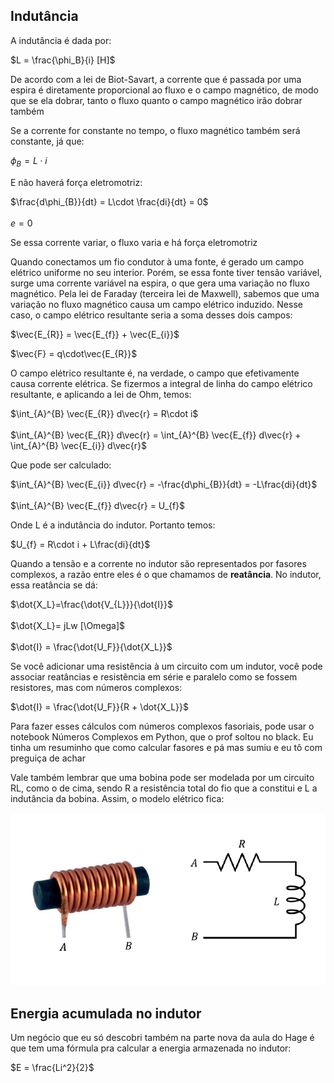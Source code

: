 ## Indutância

A indutância é dada por:

$L = \frac{\phi_B}{i} [H]$

De acordo com a lei de Biot-Savart, a corrente que é passada por uma espira é diretamente proporcional ao fluxo e o campo magnético, de modo que se ela dobrar, tanto o fluxo quanto o campo magnético irão dobrar também

Se a corrente for constante no tempo, o fluxo magnético também será constante, já que:

$\phi_{B} = L\cdot i$

E não haverá força eletromotriz:

$\frac{d\phi_{B}}{dt} = L\cdot \frac{di}{dt} = 0$<br><br>
$e = 0$

Se essa corrente variar, o fluxo varia e há força eletromotriz

Quando conectamos um fio condutor à uma fonte, é gerado um campo elétrico uniforme no seu interior. Porém, se essa fonte tiver tensão variável, surge uma corrente variável na espira, o que gera uma variação no fluxo magnético. Pela lei de Faraday (terceira lei de Maxwell), sabemos que uma variação no fluxo magnético causa um campo elétrico induzido. Nesse caso, o campo elétrico resultante seria a soma desses dois campos:

$\vec{E_{R}} = \vec{E_{f}} + \vec{E_{i}}$

$\vec{F} = q\cdot\vec{E_{R}}$

O campo elétrico resultante é, na verdade, o campo que efetivamente causa corrente elétrica. Se fizermos a integral de linha do campo elétrico resultante, e aplicando a lei de Ohm, temos:

$\int_{A}^{B} \vec{E_{R}} d\vec{r} = R\cdot i$<br><br>
$\int_{A}^{B} \vec{E_{R}} d\vec{r} = \int_{A}^{B} \vec{E_{f}} d\vec{r} + \int_{A}^{B} \vec{E_{i}} d\vec{r}$

Que pode ser calculado:

$\int_{A}^{B} \vec{E_{i}} d\vec{r} = -\frac{d\phi_{B}}{dt} = -L\frac{di}{dt}$<br><br>
$\int_{A}^{B} \vec{E_{f}} d\vec{r} = U_{f}$

Onde L é a indutância do indutor. Portanto temos:

$U_{f} = R\cdot i + L\frac{di}{dt}$

Quando a tensão e a corrente no indutor são representados por fasores complexos, a razão entre eles é o que chamamos de **reatância**. No indutor, essa reatância se dá:

$\dot{X_L}=\frac{\dot{V_{L}}}{\dot{I}}$<br><br>
$\dot{X_L}= jLw [\Omega]$<br><br>
$\dot{I} = \frac{\dot{U_F}}{\dot{X_L}}$

Se você adicionar uma resistência à um circuito com um indutor, você pode associar reatâncias e resistência em série e paralelo como se fossem resistores, mas com números complexos:

$\dot{I} = \frac{\dot{U_F}}{R + \dot{X_L}}$

Para fazer esses cálculos com números complexos fasoriais, pode usar o notebook Números Complexos em Python, que o prof soltou no black. Eu tinha um resuminho que como calcular fasores e pá mas sumiu e eu tô com preguiça de achar

Vale também lembrar que uma bobina pode ser modelada por um circuito RL, como o de cima, sendo R a resistência total do fio que a constitui e L a indutância da bobina. Assim, o modelo elétrico fica:

![image.png](img/img16.png) <br>

## Energia acumulada no indutor

Um negócio que eu só descobri também na parte nova da aula do Hage é que tem uma fórmula pra calcular a energia armazenada no indutor:

$E = \frac{Li^2}{2}$


